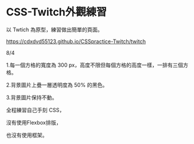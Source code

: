 # CSS-Twitch外觀練習

以 Twtich 為原型，練習做出簡單的頁面。


https://cdxdvd55123.github.io/CSSpractice-Twitch/twitch

8/4

1.每一個方格的寬度為 300 px，高度不限但每個方格的高度一樣，一排有三個方格。

2.背景圖片上疊一層透明度為 50% 的黑色。

3.背景圖片保持不動。

全程練習自己手刻 CSS，

沒有使用Flexbox排版，

也沒有使用框架。

